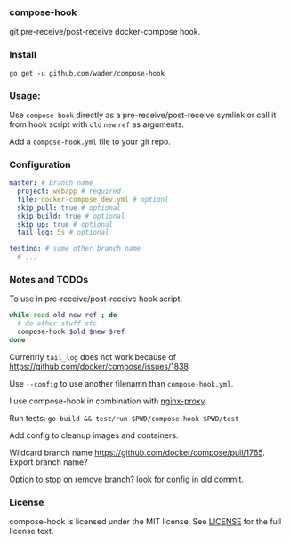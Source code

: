 ### compose-hook

git pre-receive/post-receive docker-compose hook.

### Install

    go get -u github.com/wader/compose-hook

### Usage:

Use `compose-hook` directly as a pre-receive/post-receive symlink or call it from hook script with `old` `new` `ref` as arguments.

Add a `compose-hook.yml` file to your git repo.

### Configuration

```yaml
master: # branch name
  project: webapp # required
  file: docker-compose_dev.yml # optionl
  skip_pull: true # optional
  skip_build: true # optional
  skip_up: true # optional
  tail_log: 5s # optional

testing: # some other branch name
  # ...

```

### Notes and TODOs

To use in pre-receive/post-receive hook script:

```sh
while read old new ref ; do
  # do other stuff etc
  compose-hook $old $new $ref
done
```

Currenrly `tail_log` does not work because of https://github.com/docker/compose/issues/1838

Use `--config` to use another filenamn than `compose-hook.yml`.

I use compose-hook in combination with [nginx-proxy](https://github.com/jwilder/nginx-proxy).

Run tests: `go build && test/run $PWD/compose-hook $PWD/test`

Add config to cleanup images and containers.

Wildcard branch name https://github.com/docker/compose/pull/1765. Export branch name?

Option to stop on remove branch? look for config in old commit.

### License

compose-hook is licensed under the MIT license. See [LICENSE](LICENSE) for the full license text.
